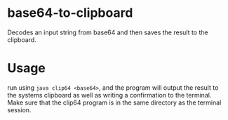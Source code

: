 # base64-to-clipboard
Decodes an input string from base64 and then saves the result to the clipboard.

# Usage
run using `java clip64 <base64>`, and the program will output the result to the systems clipboard as well as writing a confirmation to the terminal. Make sure that the clip64 program is in the same directory as the terminal session.
